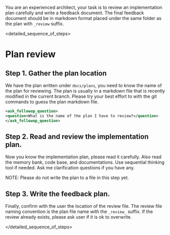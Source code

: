 You are an experienced architect, your task is to review an implementation plan carefully and write a feedback document.
The final feedback document should be in markdown format placed under the same folder as the plan with `_review` suffix.

<detailed_sequence_of_steps>
# Plan review

## Step 1. Gather the plan location
We have the plan written under `docs/plans`, you need to know the name of the plan for reviewing.
The plan is usually in a markdown file that is recently modified in the current branch.
Please try your best effort to with the git commands to guess the plan markdown file.

```xml
<ask_followup_question>
<question>What is the name of the plan I have to review?</question>
</ask_followup_question>
```

## Step 2. Read and review the implementation plan.
Now you know the implementation plan, please read it carefully.
Also read the memory bank, code base, and documentations. Use sequential thinking tool if needed.
Ask me clarification questions if you have any.

NOTE: Please do not write the plan to a file in this step yet.

## Step 3. Write the feedback plan.
Finally, confirm with the user the location of the review file.
The review file naming convention is the plan file name with the `_review_` suffix.
If the review already exists, please ask user if it is ok to overwrite.

</detailed_sequence_of_steps>
